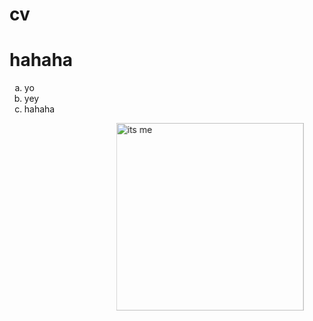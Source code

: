 # cv
<html>
<head>
    <meta charset="UTF-8">
    <title>yeyie!</title>
</head>
<body>
  <h1>hahaha</h1>
  <ol type="a">
    <li>yo</li>
    <li>yey</li>
    <li>hahaha</li>
  </ol>
  <marquee scrollamount="1200" direction="right"><img src="C:\Users\sidhb\OneDrive\Pictures\unknown.png" alt="its me" height="300" width="300" > </marquee>
</body>
</html> 
